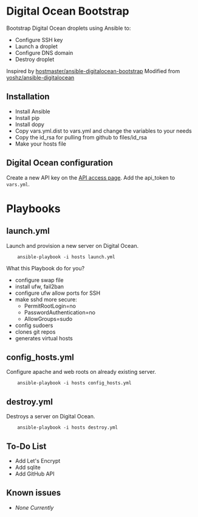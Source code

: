 Digital Ocean Bootstrap
=======================

Bootstrap Digital Ocean droplets using Ansible to:

* Configure SSH key
* Launch a droplet
* Configure DNS domain
* Destroy droplet

Inspired by [hostmaster/ansible-digitalocean-bootstrap](https://github.com/hostmaster/ansible-digitalocean-bootstrap)
Modified from [yoshz/ansible-digitalocean](https://github.com/yoshz/ansible-digitalocean)


Installation
------------

* Install Ansible
* Install pip
* Install dopy
* Copy vars.yml.dist to vars.yml and change the variables to your needs
* Copy the id_rsa for pulling from github to files/id_rsa
* Make your hosts file


Digital Ocean configuration
---------------------------

Create a new API key on the [API access page](https://cloud.digitalocean.com/api_access).
Add the api_token to `vars.yml`.


Playbooks
=========

launch.yml
----------

Launch and provision a new server on Digital Ocean.

```
    ansible-playbook -i hosts launch.yml
```

What this Playbook do for you?

- configure swap file
- install ufw, fail2ban
- configure ufw allow ports for SSH
- make sshd more secure:
  - PermitRootLogin=no
  - PasswordAuthentication=no
  - AllowGroups=sudo
- config sudoers
- clones git repos
- generates virtual hosts

config_hosts.yml
-----------

Configure apache and web roots on already existing server.

```
    ansible-playbook -i hosts config_hosts.yml
```

destroy.yml
-----------

Destroys a server on Digital Ocean.

```
    ansible-playbook -i hosts destroy.yml
```

To-Do List
------------

* Add Let's Encrypt
* Add sqlite
* Add GitHub API

Known issues
------------

* _None Currently_
